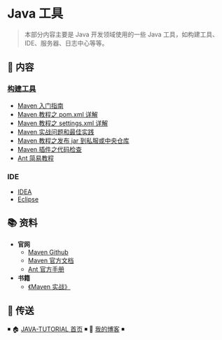 # Java 工具

> 本部分内容主要是 Java 开发领域使用的一些 Java 工具，如构建工具、IDE、服务器、日志中心等等。

## 📖 内容

### [构建工具](build/README.md)

- [Maven 入门指南](build/maven/maven-quickstart.md)
- [Maven 教程之 pom.xml 详解](build/maven/maven-pom.md)
- [Maven 教程之 settings.xml 详解](build/maven/maven-settings.md)
- [Maven 实战问题和最佳实践](build/maven/maven-action.md)
- [Maven 教程之发布 jar 到私服或中央仓库](build/maven/maven-deploy.md)
- [Maven 插件之代码检查](build/maven/maven-checkstyle-plugin.md)
- [Ant 简易教程](build/ant.md)

### IDE

- [IDEA](ide/intellij-idea.md)
- [Eclipse](ide/eclipse.md)

## 📚 资料

- **官网**
  - [Maven Github](https://github.com/apache/maven)
  - [Maven 官方文档](https://maven.apache.org/ref/current)
  - [Ant 官方手册](http://ant.apache.org/manual/index.html)
- **书籍**
  - [《Maven 实战》](https://book.douban.com/subject/5345682/)

## 🚪 传送

◾ 🏠 [JAVA-TUTORIAL 首页](https://github.com/dunwu/java-tutorial) ◾ 🎯 [我的博客](https://github.com/dunwu/blog) ◾
